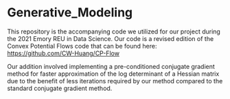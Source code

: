 # Generative_Modeling

This repository is the accompanying code we utilized for our project during the 2021 Emory REU in Data Science.  Our code is a revised edition of the Convex Potential Flows code that can be found here: https://github.com/CW-Huang/CP-Flow

Our addition involved implementing a pre-conditioned conjugate gradient method for faster approximation of the log determinant of a Hessian matrix due to the benefit of less iterations required by our method compared to the standard conjugate gradient method.
